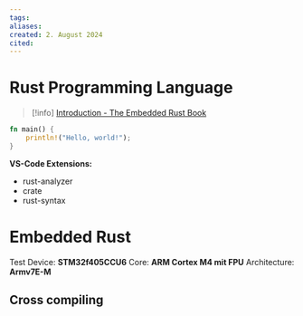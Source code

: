 ```yaml
---
tags: 
aliases: 
created: 2. August 2024
cited:
---
```


# Rust Programming Language

> [!info] [Introduction - The Embedded Rust Book](https://docs.rust-embedded.org/book/index.html)

```rust title="Hello World"
fn main() {
    println!("Hello, world!");
}
```

**VS-Code Extensions:**
- rust-analyzer
- crate
- rust-syntax

# Embedded Rust

Test Device: **STM32f405CCU6**
Core: **ARM Cortex M4 mit FPU**
Architecture: **Armv7E-M**

## Cross compiling